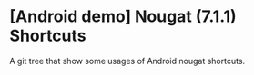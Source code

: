 # [Android demo] Nougat (7.1.1) Shortcuts

A git tree that show some usages of Android nougat shortcuts.
